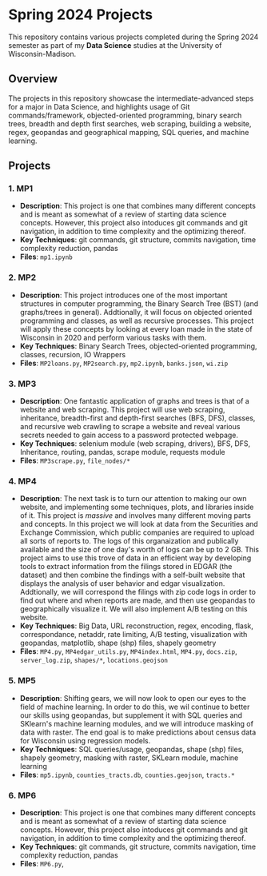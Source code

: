 # Spring 2024 Projects

This repository contains various projects completed during the Spring 2024 semester as part of my **Data Science** studies at the University of Wisconsin-Madison.

## Overview

The projects in this repository showcase the intermediate-advanced steps for a major in Data Science, and highlights usage of Git commands/framework, objected-oriented programming, binary search trees, breadth and depth first searches, web scraping, building a website, regex, geopandas and geographical mapping, SQL queries, and machine learning. 

## Projects

### 1. MP1
- **Description**: This project is one that combines many different concepts and is meant as somewhat of a review of starting data science concepts. However, this project also intoduces git commands and git navigation, in addition to time complexity and the optimizing thereof. 
- **Key Techniques**: git commands, git structure, commits navigation, time complexity reduction, pandas
- **Files**: `mp1.ipynb`

### 2. MP2
- **Description**: This project introduces one of the most important structures in computer programming, the Binary Search Tree (BST) (and graphs/trees in general). Addtionally, it will focus on objected oriented programming and classes, as well as recursive processes. This project will apply these concepts by looking at every loan made in the state of Wisconsin in 2020 and perform various tasks with them.
- **Key Techniques**: Binary Search Trees, objected-oriented programming, classes, recursion, IO Wrappers
- **Files**: `MP2loans.py`, `MP2search.py`, `mp2.ipynb`, `banks.json`, `wi.zip`

### 3. MP3
- **Description**: One fantastic application of graphs and trees is that of a website and web scraping. This project will use web scraping, inheritance, breadth-first and depth-first searches (BFS, DFS), classes, and recursive web crawling to scrape a website and reveal various secrets needed to gain access to a password protected webpage. 
- **Key Techniques**: selenium module (web scraping, drivers), BFS, DFS, Inheritance, routing, pandas, scrape module, requests module 
- **Files**: `MP3scrape.py`, `file_nodes/*`

### 4. MP4
- **Description**: The next task is to turn our attention to making our own website, and implementing some techniques, plots, and libraries inside of it. This project is *massive* and involves many different moving parts and concepts. In this project we will look at data from the Securities and Exchange Commission, which public companies are required to upload all sorts of reports to. The logs of this organaization and publically available and the size of one day's worth of logs can be up to 2 GB. This project aims to use this trove of data in an efficient way by developing tools to extract information from the filings stored in EDGAR (the dataset) and then combine the findings with a self-built website that displays the analysis of user behavior and edgar visualization. Addtionally, we will correspond the filings with zip code logs in order to find out where and when reports are made, and then use geopandas to geographically visualize it. We will also implement A/B testing on this website. 
- **Key Techniques**: Big Data, URL reconstruction, regex, encoding, flask, correspondance, netaddr, rate limiting, A/B testing, visualization with geopandas, matplotlib, shape (shp) files, shapely geometry
- **Files**: `MP4.py`, `MP4edgar_utils.py`, `MP4index.html`, `MP4.py`, `docs.zip`, `server_log.zip`, `shapes/*`, `locations.geojson`

### 5. MP5
- **Description**: Shifting gears, we will now look to open our eyes to the field of machine learning. In order to do this, we wil continue to better our skills using geopandas, but supplement it with SQL queries and SKlearn's machine learning modules, and we will introduce masking of data with raster. The end goal is to make predictions about census data for Wisconsin using regression models.
- **Key Techniques**: SQL queries/usage, geopandas, shape (shp) files, shapely geometry, masking with raster, SKLearn module, machine learning
- **Files**: `mp5.ipynb`, `counties_tracts.db`, `counties.geojson`, `tracts.*`

### 6. MP6
- **Description**: This project is one that combines many different concepts and is meant as somewhat of a review of starting data science concepts. However, this project also intoduces git commands and git navigation, in addition to time complexity and the optimizing thereof. 
- **Key Techniques**: git commands, git structure, commits navigation, time complexity reduction, pandas
- **Files**: `MP6.py`, 
